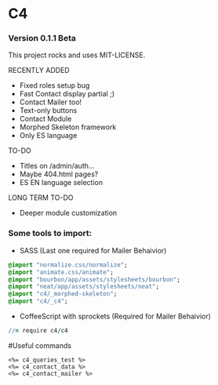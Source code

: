 # C4
### Version 0.1.1 Beta

This project rocks and uses MIT-LICENSE.

RECENTLY ADDED
* Fixed roles setup bug
* Fast Contact display partial ;)
* Contact Mailer too!
* Text-only buttons
* Contact Module
* Morphed Skeleton framework
* Only ES language


TO-DO
* Titles on /admin/auth...
* Maybe 404.html pages?
* ES EN language selection


LONG TERM TO-DO
* Deeper module customization

### Some tools to import:
* SASS (Last one required for Mailer Behaivior)
```sass
@import "normalize.css/normalize";
@import "animate.css/animate";
@import "bourbon/app/assets/stylesheets/bourbon";
@import "neat/app/assets/stylesheets/neat";
@import "c4/_morphed-skeleton";
@import "c4/_c4";
```
* CoffeeScript with sprockets (Required for Mailer Behaivior)
```coffeescript
//= require c4/c4
```

#Useful commands
```erb
<%= c4_queries_test %>
<%= c4_contact_data %>
<%= c4_contact_mailer %>
```
